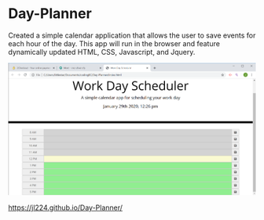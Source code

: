 # Day-Planner
Created a simple calendar application that allows the user to save events for each hour of the day. This app will run in the browser and feature dynamically updated HTML, CSS, Javascript, and Jquery.

![day-planner](Day-Planner.png)

https://jl224.github.io/Day-Planner/
